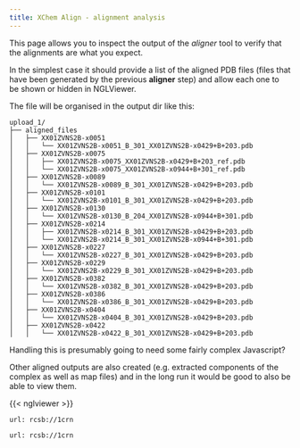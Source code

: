 ```yaml
---
title: XChem Align - alignment analysis
---
```


This page allows you to inspect the output of the *aligner* tool to verify that the alignments are what you expect.

In the simplest case it should provide a list of the aligned PDB files (files that have been generated by the previous
**aligner** step) and allow each one to be shown or hidden in NGLViewer.

The file will be organised in the output dir like this:

```
upload_1/
├── aligned_files
│   ├── XX01ZVNS2B-x0051
│   │   └── XX01ZVNS2B-x0051_B_301_XX01ZVNS2B-x0429+B+203.pdb
│   ├── XX01ZVNS2B-x0075
│   │   ├── XX01ZVNS2B-x0075_XX01ZVNS2B-x0429+B+203_ref.pdb
│   │   └── XX01ZVNS2B-x0075_XX01ZVNS2B-x0944+B+301_ref.pdb
│   ├── XX01ZVNS2B-x0089
│   │   └── XX01ZVNS2B-x0089_B_301_XX01ZVNS2B-x0429+B+203.pdb
│   ├── XX01ZVNS2B-x0101
│   │   └── XX01ZVNS2B-x0101_B_301_XX01ZVNS2B-x0429+B+203.pdb
│   ├── XX01ZVNS2B-x0130
│   │   └── XX01ZVNS2B-x0130_B_204_XX01ZVNS2B-x0944+B+301.pdb
│   ├── XX01ZVNS2B-x0214
│   │   ├── XX01ZVNS2B-x0214_B_301_XX01ZVNS2B-x0429+B+203.pdb
│   │   └── XX01ZVNS2B-x0214_B_301_XX01ZVNS2B-x0944+B+301.pdb
│   ├── XX01ZVNS2B-x0227
│   │   └── XX01ZVNS2B-x0227_B_301_XX01ZVNS2B-x0429+B+203.pdb
│   ├── XX01ZVNS2B-x0229
│   │   └── XX01ZVNS2B-x0229_B_301_XX01ZVNS2B-x0429+B+203.pdb
│   ├── XX01ZVNS2B-x0382
│   │   └── XX01ZVNS2B-x0382_B_301_XX01ZVNS2B-x0429+B+203.pdb
│   ├── XX01ZVNS2B-x0386
│   │   └── XX01ZVNS2B-x0386_B_301_XX01ZVNS2B-x0429+B+203.pdb
│   ├── XX01ZVNS2B-x0404
│   │   └── XX01ZVNS2B-x0404_B_301_XX01ZVNS2B-x0429+B+203.pdb
│   ├── XX01ZVNS2B-x0422
│   │   └── XX01ZVNS2B-x0422_B_301_XX01ZVNS2B-x0429+B+203.pdb
```

Handling this is presumably going to need some fairly complex Javascript?

Other aligned outputs are also created (e.g. extracted components of the complex as well as map files) and in the long
run it would be good to also be able to view them.

{{< nglviewer >}}

```nglviewer:load-file
url: rcsb://1crn
```

```nglviewer:load-file-form
url: rcsb://1crn
```
